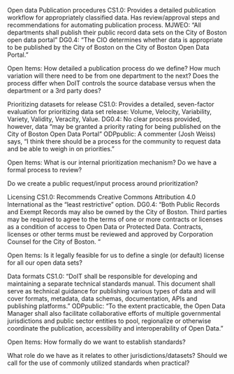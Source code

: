 Open data
Publication procedures
CS1.0: Provides a detailed publication workflow for appropriately classified data. Has review/approval steps and recommendations for automating publication process.
MJWEO: “All departments shall publish their public record data sets on the City of Boston open data portal”
DG0.4: “The CIO determines whether data is appropriate to be published by the City of Boston on the City of Boston Open Data Portal.”

Open Items: 
How detailed a publication process do we define? How much variation will there need to be from one department to the next? Does the process differ when DoIT controls the source database versus when the department or a 3rd party does?

Prioritizing datasets for release
CS1.0: Provides a detailed, seven-factor evaluation for prioritizing data set release: Volume, Velocity, Variability, Variety, Validity, Veracity, Value.
DG0.4: No clear process provided, however, data “may be granted a priority rating for being published on the City of Boston Open Data Portal”
ODPpublic: A commenter (Josh Weiss) says, “I think there should be a process for the community to request data and be able to weigh in on priorities.”

Open Items: 
What is our internal prioritization mechanism? Do we have a formal process to review?

Do we create a public request/input process around prioritization?

Licensing
CS1.0: Recommends Creative Commons Attribution 4.0 International as the “least restrictive” option.
DG0.4: “Both Public Records and Exempt Records may also be owned by the City of Boston.  Third parties may be required to agree to the terms of one or more contracts or licenses as a condition of access to Open Data or Protected Data.  Contracts, licenses or other terms must be reviewed and approved by Corporation Counsel for the City of Boston. “

Open Items: 
Is it legally feasible for us to define a single (or default) license for all our open data sets?

Data formats
CS1.0: “DoIT shall be responsible for developing and maintaining a separate technical standards manual. This document shall serve as technical guidance for publishing various types of data and will cover formats, metadata, data schemas, documentation, APIs and publishing platforms.”
ODPpublic: “To the extent practicable, the Open Data Manager shall also facilitate collaborative efforts of multiple governmental jurisdictions and public sector entities to pool, regionalize or otherwise coordinate the publication, accessibility and interoperability of Open Data.”

Open Items: 
How formally do we want to establish standards?

What role do we have as it relates to other jurisdictions/datasets? Should we call for the use of commonly utilized standards when practical?
